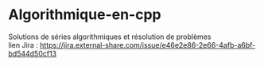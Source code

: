 # Algorithmique-en-cpp
Solutions de séries algorithmiques et résolution de problèmes <br>
lien Jira : https://jira.external-share.com/issue/e46e2e86-2e66-4afb-a6bf-bd544d50cf13
